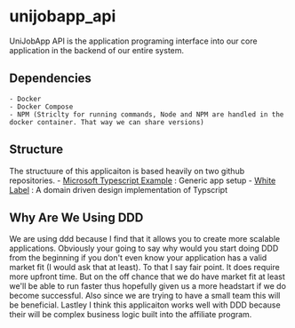 # unijobapp_api
UniJobApp API is the application programing interface into our core application in the backend of our entire system.

## Dependencies
    - Docker
    - Docker Compose
    - NPM (Striclty for running commands, Node and NPM are handled in the docker container. That way we can share versions)

## Structure
The structuure of this applicaiton is based heavily on two github repositories.
    - [Microsoft Typescript Example](https://github.com/microsoft/TypeScript-Node-Starter) : Generic app setup
    - [White Label](https://github.com/stemmlerjs/white-label) : A domain driven design implementation of Typscript

## Why Are We Using DDD
We are using ddd because I find that it allows you to create more scalable applications. Obviously your going to say why
would you start doing DDD from the beginning if you don't even know your application has a valid market fit (I would
ask that at least). To that I say fair point. It does require more upfront time. But on the off chance that we do have
market fit at least we'll be able to run faster thus hopefully given us a more headstart if we do become successful. 
Also since we are trying to have a small team this will be beneficial. Lastley I think this applicaiton works well with
DDD because their will be complex business logic built into the affiliate program.